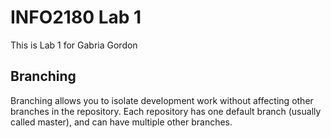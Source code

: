# INFO2180 Lab 1

This is Lab 1 for Gabria Gordon

## Branching

Branching allows you to isolate development work without
affecting other branches in the repository. Each repository has one default branch (usually called master), and can have multiple other branches.